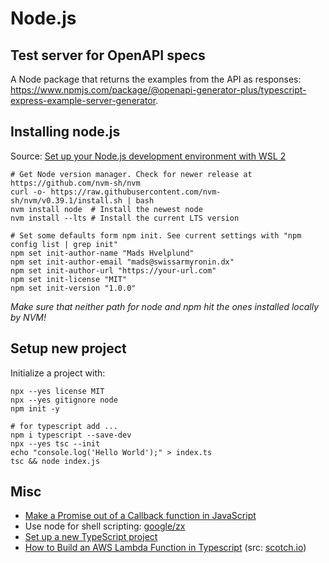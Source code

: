 # Node.js

## Test server for OpenAPI specs

A Node package that returns the examples from the API as responses: <https://www.npmjs.com/package/@openapi-generator-plus/typescript-express-example-server-generator>.

## Installing node.js

Source: [Set up your Node.js development environment with WSL 2](https://docs.microsoft.com/en-us/windows/nodejs/setup-on-wsl2)

```shell
# Get Node version manager. Check for newer release at https://github.com/nvm-sh/nvm
curl -o- https://raw.githubusercontent.com/nvm-sh/nvm/v0.39.1/install.sh | bash
nvm install node  # Install the newest node
nvm install --lts # Install the current LTS version

# Set some defaults form npm init. See current settings with "npm config list | grep init"
npm set init-author-name "Mads Hvelplund"
npm set init-author-email "mads@swissarmyronin.dx"
npm set init-author-url "https://your-url.com"
npm set init-license "MIT"
npm set init-version "1.0.0"
```

_Make sure that neither path for node and npm hit the ones installed locally by NVM!_

## Setup new project

Initialize a project with:

```shell
npx --yes license MIT
npx --yes gitignore node
npm init -y

# for typescript add ...
npm i typescript --save-dev
npx --yes tsc --init
echo "console.log('Hello World');" > index.ts
tsc && node index.js
```

## Misc

- [Make a Promise out of a Callback function in JavaScript](https://www.freecodecamp.org/news/how-to-make-a-promise-out-of-a-callback-function-in-javascript-d8ec35d1f981/)
- Use node for shell scripting: [google/zx](https://github.com/google/zx)
- [Set up a new TypeScript project](https://www.digitalocean.com/community/tutorials/typescript-new-project)
- [How to Build an AWS Lambda Function in Typescript](files/How_to_Build_an_AWS_Lambda_Function_in_Typescript.pdf) (src: [scotch.io](https://web.archive.org/web/20201031135018/https://scotch.io/@nwayve/how-to-build-a-lambda-function-in-typescript))
